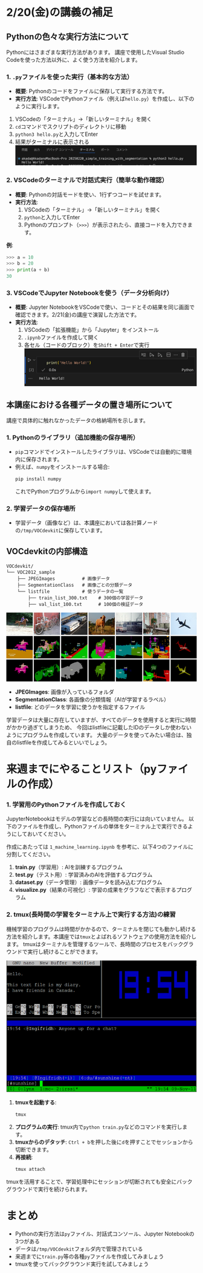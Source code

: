 # 2/20(金)の講義の補足

## Pythonの色々な実行方法について

Pythonにはさまざまな実行方法があります。
講座で使用したVisual Studio Codeを使った方法以外に、よく使う方法を紹介します。

### 1. `.py`ファイルを使った実行（基本的な方法）

- **概要**: Pythonのコードをファイルに保存して実行する方法です。
- **実行方法**: VSCodeでPythonファイル（例えば`hello.py`）を作成し、以下のように実行します。
1. VSCodeの「ターミナル」→「新しいターミナル」を開く
2. `cd`コマンドでスクリプトのディレクトリに移動
3. `python3 hello.py`と入力してEnter
4. 結果がターミナルに表示される
![alt text](img/supplement_00.png)

### 2. VSCodeのターミナルで対話式実行（簡単な動作確認）

- **概要**: Pythonの対話モードを使い、1行ずつコードを試せます。
- **実行方法**: 
  1. VSCodeの「ターミナル」→「新しいターミナル」を開く
  2. `python`と入力してEnter
  3. Pythonのプロンプト（`>>>`）が表示されたら、直接コードを入力できます。

**例**:
```python
>>> a = 10
>>> b = 20
>>> print(a + b)
30
```

### 3. VSCodeでJupyter Notebookを使う（データ分析向け）

- **概要**: Jupyter NotebookをVSCodeで使い、コードとその結果を同じ画面で確認できます。2/21(金)の講座で演習した方法です。
- **実行方法**:
  1. VSCodeの「拡張機能」から「Jupyter」をインストール
  2. `.ipynb`ファイルを作成して開く
  3. 各セル（コードのブロック）を`Shift + Enter`で実行
![alt text](img/supplement_01.png)

## 本講座における各種データの置き場所について

講座で具体的に触れなかったデータの格納場所を示します。

### 1. Pythonのライブラリ（追加機能の保存場所）

- `pip`コマンドでインストールしたライブラリは、VSCodeでは自動的に環境内に保存されます。
- 例えば、`numpy`をインストールする場合:
  ```bash
  pip install numpy
  ```
  これでPythonプログラムから`import numpy`して使えます。

### 2. 学習データの保存場所

- 学習データ（画像など）は、本講座においては各計算ノードの`/tmp/VOCdevkit`に保存しています。

## VOCdevkitの内部構造

```
VOCdevkit/
└── VOC2012_sample
    ├── JPEGImages          # 画像データ
    ├── SegmentationClass   # 画像ごとの分類データ
    └── listfile            # 使うデータの一覧
        ├── train_list_300.txt    # 300個の学習データ
        ├── val_list_100.txt      # 100個の検証データ
```
![vocdevkit](img/supplement_02.png)
- **JPEGImages**: 画像が入っているフォルダ
- **SegmentationClass**: 各画像の分類情報（AIが学習するラベル）
- **listfile**: どのデータを学習に使うかを指定するファイル

学習データは大量に存在していますが、すべてのデータを使用すると実行に時間がかかり過ぎてしまうため、
今回はlistfileに記載したIDのデータしか使わないようにプログラムを作成しています。
大量のデータを使ってみたい場合は、独自のlistfileを作成してみるといいでしょう。

# 来週までにやることリスト（pyファイルの作成）

### 1. 学習用のPythonファイルを作成しておく

JupyterNotebookはモデルの学習などの長時間の実行には向いていません。
以下のファイルを作成し、Pythonファイルの単体をターミナル上で実行できるようにしておいてください。

作成にあたっては `1_machine_learning.ipynb` を参考に、以下4つのファイルに分割してください。

1. **train.py**（学習用）: AIを訓練するプログラム
2. **test.py**（テスト用）: 学習済みのAIを評価するプログラム
3. **dataset.py**（データ管理）: 画像データを読み込むプログラム
4. **visualize.py**（結果の可視化）: 学習の成果をグラフなどで表示するプログラム

### 2. tmux(長時間の学習をターミナル上で実行する方法)の練習

機械学習のプログラムは時間がかかるので、ターミナルを閉じても動かし続ける方法を紹介します。本講座では`tmux`とよばれるソフトウェアの使用方法を紹介します。
tmuxはターミナルを管理するツールで、長時間のプロセスをバックグラウンドで実行し続けることができます。

![tmux](img/supplement_03.png)
  1. **tmuxを起動する**:
     ```bash
     tmux
     ```
  2. **プログラムの実行**:
     tmux内で`python train.py`などのコマンドを実行します。
  3. **tmuxからのデタッチ**:
     `Ctrl + b`を押した後に`d`を押すことでセッションから切断できます。
  4. **再接続**:
     ```bash
     tmux attach
     ```
  
  tmuxを活用することで、学習処理中にセッションが切断されても安全にバックグラウンドで実行を続けられます。

# まとめ

- Pythonの実行方法は`py`ファイル、対話式コンソール、Jupyter Notebookの3つがある
- データは`/tmp/VOCdevkit`フォルダ内で管理されている
- 来週までに`train.py`等の各種`py`ファイルを作成してみましょう
- tmuxを使ってバックグラウンド実行を試してみましょう
